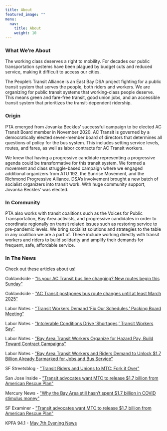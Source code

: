 ```yaml
---
title: About
featured_image: ""
menu:
  nav:
    title: About
    weight: 10
---
```

<!--StartFragment-->

### **What We’re About**

The working class deserves a right to mobility. For decades our public transportation systems have been plagued by budget cuts and reduced service, making it difficult to access our cities.

The People’s Transit Alliance is an East Bay DSA project fighting for a public transit system that serves the people, both riders and workers. We are organizing for public transit systems that working-class people deserve. This means green and fare-free transit, good union jobs, and an accessible transit system that prioritizes the transit-dependent ridership.

### **Origin**

PTA emerged from Jovanka Beckles’ successful campaign to be elected AC Transit Board member in November 2020. AC Transit is governed by a democratically elected seven-member board of directors that determines all questions of policy for the bus system. This includes setting service levels, routes, and fares, as well as labor contracts for AC Transit workers.

We knew that having a progressive candidate representing a progressive agenda could be transformative for this transit system. We formed a movement and class struggle-based campaign where we engaged additional organizers from ATU 192, the Sunrise Movement, and the Richmond Progressive Alliance. DSA’s involvement brought a new batch of socialist organizers into transit work. With huge community support, Jovanka Beckles’ was elected.

### **In Community**

PTA also works with transit coalitions such as the Voices for Public Transportation, Bay Area activists, and progressive candidates in order to coordinate regionally on transit related issues such as restoring service to pre-pandemic levels. We bring socialist solutions and strategies to the table in any coalition we are a part of. These include working directly with transit workers and riders to build solidarity and amplify their demands for frequent, safe, affordable service.

### **In The News**

Check out these articles about us!

Oaklandside - ["Is your AC Transit bus line changing? New routes begin this Sunday"](https://oaklandside.org/2025/08/05/is-your-ac-transit-bus-line-changing-new-routes-begin-this-sunday/)

Oaklandside - ["AC Transit postpones bus route changes until at least March 2025"](https://oaklandside.org/2024/01/26/ac-transit-postpones-bus-route-changes-until-at-least-march-2025/)

Labor Notes - ["Transit Workers Demand ‘Fix Our Schedules,’ Packing Board Meeting"](https://labornotes.org/2024/07/transit-workers-demand-fix-our-schedules-packing-board-meeting)

Labor Notes - ["Intolerable Conditions Drive ‘Shortages,’ Transit Workers Say"](https://labornotes.org/blogs/2023/06/intolerable-conditions-drive-shortages-transit-workers-say)

Labor Notes - ["Bay Area Transit Workers Organize for Hazard Pay, Build Toward Contract Campaigns"](https://labornotes.org/2022/01/bay-area-transit-workers-organize-hazard-pay-build-toward-contract-campaigns)

Labor Notes - ["Bay Area Transit Workers and Riders Demand to Unlock $1.7 Billion Already Earmarked for Jobs and Bus Service"](https://labornotes.org/blogs/2021/05/bay-area-transit-workers-and-riders-demand-unlock-17-billion-already-earmarked-jobs)

SF Streetsblog - ["Transit Riders and Unions to MTC: Fork it Over"](https://sf.streetsblog.org/2021/05/20/riders-and-unions-to-mtc-fork-it-over/)

San Jose Inside - ["Transit advocates want MTC to release $1.7 billion from American Rescue Plan"](https://www.sfexaminer.com/news/transit-advocates-want-mtc-to-release-1-7-billion-from-american-rescue-plan/)

Mercury News - ["Why the Bay Area still hasn’t spent $1.7 billion in COVID stimulus money"](https://www.mercurynews.com/2021/05/06/why-the-bay-area-still-hasnt-spent-1-7b-in-covid-stimulus-money/)

SF Examiner - ["Transit advocates want MTC to release $1.7 billion from American Rescue Plan"](https://www.sfexaminer.com/news/transit-advocates-want-mtc-to-release-1-7-billion-from-american-rescue-plan/)

KPFA 94.1 - [May 7th Evening News](https://kpfa.org/episode/the-pacifica-evening-news-weekdays-may-7-2021/)

<!--EndFragment-->

